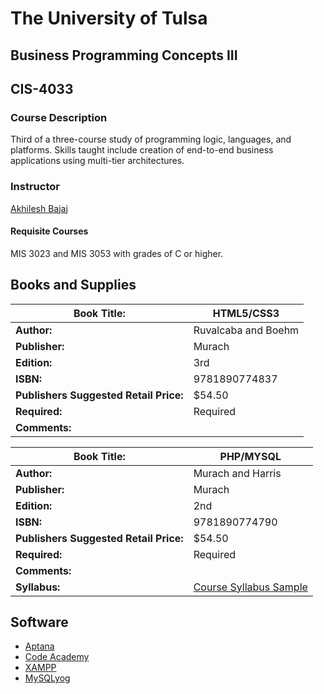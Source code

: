 # The University of Tulsa

## Business Programming Concepts III

## CIS-4033

### Course Description

Third of a three-course study of programming logic, languages, and platforms. Skills taught include creation of end-to-end business applications using multi-tier architectures.

### Instructor

[Akhilesh Bajaj](https://faculty.utulsa.edu/~/akhilesh-bajaj)

#### Requisite Courses
MIS 3023 and MIS 3053 with grades of C or higher.

## Books and Supplies

| **Book Title:**                        | HTML5/CSS3          |
| -------------------------------------- | ------------------- |
| **Author:**                            | Ruvalcaba and Boehm |
| **Publisher:**                         | Murach              |
| **Edition:**                           | 3rd                 |
| **ISBN:**                              | 9781890774837       |
| **Publishers Suggested Retail Price:** | $54.50              |
| **Required:**                          | Required            |
| **Comments:**                          |                     |



| **Book Title:**                        | PHP/MYSQL                                |
| -------------------------------------- | ---------------------------------------- |
| **Author:**                            | Murach and Harris                        |
| **Publisher:**                         | Murach                                   |
| **Edition:**                           | 2nd                                      |
| **ISBN:**                              | 9781890774790                            |
| **Publishers Suggested Retail Price:** | $54.50                                   |
| **Required:**                          | Required                                 |
| **Comments:**                          |                                          |
| **Syllabus:**                          | [Course Syllabus Sample](http://nfp.collins.utulsa.edu/bajaja/mis4033/) |

## Software

- [Aptana](https://github.com/utulsa/cis-resources)
- [Code Academy](https://github.com/utulsa/cis-resources)
- [XAMPP](https://github.com/utulsa/cis-resources)
- [MySQLyog](https://github.com/utulsa/cis-resources)